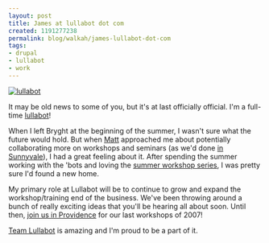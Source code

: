 ```yaml
--- 
layout: post
title: James at lullabot dot com
created: 1191277238
permalink: blog/walkah/james-lullabot-dot-com
tags: 
- drupal
- lullabot
- work
---
```

<a href="http://www.lullabot.com/"><img src="http://walkah.net/sites/walkah.net/files/lullabot.png" alt="lullabot" class="left" /></a>
<p>It may be old news to some of you, but it's at last officially official. I'm a full-time <a href="http://www.lullabot.com/about/james-walker">lullabot</a>!</p>
<p>When I left Bryght at the beginning of the summer, I wasn't sure what the future would hold. But when <a href="http://www.lullabot.com/about/mattwestgate">Matt</a> approached me about potentially collaborating more on workshops and seminars (as we'd done <a href="http://www.lullabot.com/seminar/drupal_performance_and_scalability/sunnyvale_ca_2007">in Sunnyvale</a>), I had a great feeling about it. After spending the summer working with the 'bots and loving the <a href="http://www.lullabot.com/news/20070621/new_summer_workshops">summer workshop series</a>, I was pretty sure I'd found a new home.</p>
<p>My primary role at Lullabot will be to continue to grow and expand the workshop/training end of the business. We've been throwing around a bunch of really exciting ideas that you'll be hearing all about soon. Until then, <a href="http://www.lullabot.com/workshop/both-fall-workshops/providence-ri-2007">join us in Providence</a> for our last workshops of 2007!</p>
<p><a href="http://www.lullabot.com/about/team">Team Lullabot</a> is amazing and I'm proud to be a part of it.</p>
